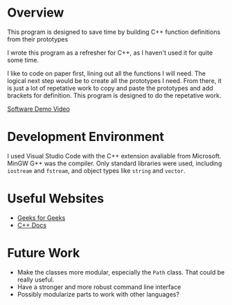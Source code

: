 # Overview

This program is designed to save time by building C++ function definitions from their prototypes

I wrote this program as a refresher for C++, as I haven't used it for quite some time.

I like to code on paper first, lining out all the functions I will need. The logical next step would be to create all the prototypes I need. From there, it is just a lot of repetative work to copy and paste the prototypes and add brackets for definition. This program is designed to do the repetative work.

[Software Demo Video](http://youtube.link.goes.here)

# Development Environment

I used Visual Studio Code with the C++ extension avaliable from Microsoft. MinGW G++ was the compiler. Only standard libraries were used, including `iostream` and `fstream`, and object types like `string` and `vector`.

# Useful Websites

* [Geeks for Geeks](https://www.geeksforgeeks.org/c-plus-plus/)
* [C++ Docs](https://www.cplusplus.com/reference/)

# Future Work
* Make the classes more modular, especially the `Path` class. That could be really useful.
* Have a stronger and more robust command line interface
* Possibly modularize parts to work with other languages?